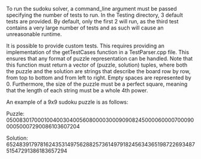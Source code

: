 To run the sudoku solver, a command_line argument must be passed specifying the number of tests to run.
In the Testing directory, 3 default tests are provided. By default, only the first 2 will run, as the third test contains a very large number of tests and as such will cause an unreasonable runtime.

It is possible to provide custom tests. This requires providing an implementation of the getTestCases function in a TestParser.cpp file. This ensures that any format of puzzle representation can be handled.
Note that this function must return a vector of (puzzle, solution) tuples, where both the puzzle and the solution are strings that describe the board row by row, from top to bottom and from left to right. Empty spaces are represented by 0.
Furthermore, the size of the puzzle must be a perfect square, meaning that the length of each string must be a whole 4th power.

An example of a 9x9 sudoku puzzle is as follows:

Puzzle:
050083017000100400304005608000030009090824500006000070009000050007290086103607204 

Solution:
652483917978162435314975628825736149791824563436519872269348751547291386183657294
